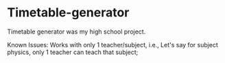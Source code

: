 # Timetable-generator
Timetable generator was my high school project. 

Known Issues: <Enter>
Works with only 1 teacher/subject, i.e., Let's say for subject physics, only 1 teacher can teach that subject;
